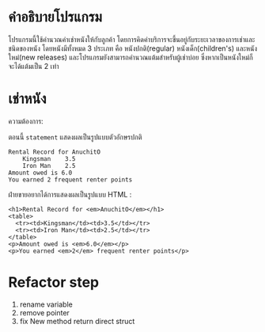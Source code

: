 # คำอธิบายโปรแกรม

โปรแกรมนี้ใช้คำนวณค่าเช่าหนังให้กับลูกค้า โดยการคิดค่าบริการจะขึ้นอยู่กับระยะเวลาของการเช่าและชนิดของหนัง
โดยหนังมีทั้งหมด 3 ประเภท คือ หนังปกติ(regular) หนังเด็ก(children's) และหนังใหม่(new releases)
และโปรแกรมยังสามารถคำนวณแต้มสำหรับผู้เช่าบ่อย ซึ่งหากเป็นหนังใหม่ก็จะได้แต้มเป็น 2 เท่า

# เช่าหนัง

ความต้องการ:

ตอนนี้ `statement` แสดงผลเป็นรูปแบบตัวอักษรปกติ

```
Rental Record for AnuchitO
 	Kingsman	3.5
	Iron Man	2.5
Amount owed is 6.0
You earned 2 frequent renter points
```

ฝ่ายขายอยากได้การแสดงผลเป็นรูปแบบ HTML :

```
<h1>Rental Record for <em>AnuchitO</em></h1>
<table>
  <tr><td>Kingsman</td><td>3.5</td></tr>
  <tr><td>Iron Man</td><td>2.5</td></tr>
</table>
<p>Amount owed is <em>6.0</em></p>
<p>You earned <em>2</em> frequent renter points</p>
```
# Refactor step
1. rename variable 
2. remove pointer
3. fix New method return direct struct